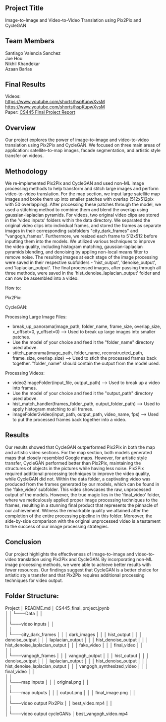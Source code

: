 ## Project Title
Image-to-Image and Video-to-Video Translation using Pix2Pix and CycleGAN

## Team Members
Santiago Valencia Sanchez \
Jue Hou \
Nikhil Khandekar \
Azaan Barlas

## Final Results
Videos: \
https://www.youtube.com/shorts/hspKupwXvsM \
https://www.youtube.com/shorts/hspKupwXvsM \
Paper: [CS445 Final Project Report](https://github.com/juehoujhou4/CS445-Spring-2023-FinalProject/files/13774260/CS445_Final_Project_Report.2.pdf)


## Overview
Our project explores the power of image-to-image and video-to-video translation using Pix2Pix and CycleGAN. We focused on three main areas of application: satellite-to-map images, facade segmentation, and artistic style transfer on videos.

## Methodology
We re-implemented Pix2Pix and CycleGAN and used non-ML image processing methods to help transform and stitch large images and perform video-to-video translation. 
For the map section, we input large satellite map images and broke them up into smaller patches with overlap (512x512pix with 50 overlapping). After processing these patches through the model, we used a stitching method to combine them and blend the overlap using gaussian-laplacian pyramids. 
For videos, two original video clips are stored in the 'video inputs' folders within the data directory. We separated the original video clips into individual frames, and stored the frames as separate images in their corresponding subfolders "city_dark_frames" and "vangogh_frames". Furthermore, we resized each frame to 512x512 before inputting them into the models. We utilized various techniques to improve the video quality, including histogram matching, gaussian-laplacian pyramids blending, and denoising by appling non-local means filter to remove noise. The resulting images at each stage of the image processing were saved in their respective subfolders - 'hist_output', 'denoise_output', and 'laplacian_output'. The final processed images, after passing through all three methods, were saved in the 'hist_denoise_laplacian_output' folder and can now be assembled into a video.

How to:   

Pix2Pix:  

CycleGAN: 

Processing Large Image Files:    

* break_up_panorama(image_path, folder_name, frame_size, overlap_size, x_offset=0, y_offset=0) --> Used to break up large images into smaller patches.
* Use the model of your choice and feed it the "folder_name" directory used above.
* stitch_panorama(image_path, folder_name, reconstructed_path, frame_size, overlap_size) -->  Used to stich the processed frames back together. "folder_name" should contain the output from the model used.    

Processing Videos:

* video2imageFolder(input_file, output_path) --> Used to break up a video into frames.
* Use the model of your choice and feed it the "output_path" directory used above.
* hist_match_handler(frames_folder_path, output_folder_path) --> Used to apply histogram matching to all frames.
* imageFolder2video(input_path, output_path, video_name, fps) --> Used to put the processed frames back together into a video.

## Results
Our results showed that CycleGAN outperformed Pix2Pix in both the map and artistic video sections. For the map section, both models generated maps that closely resembled Google maps. However, for artistic style transfer, CycleGAN performed better than Pix2Pix, maintaining the structures of objects in the pictures while having less noise. Pix2Pix required additional processing techniques to improve the video quality, while CycleGAN did not. Within the data folder, a captivating video was produced from the frames generated by our models, which can be found in the 'fake_video' subfolder. This video showcases the raw, unprocessed output of the models. However, the true magic lies in the 'final_video' folder, where we meticulously applied proper image processing techniques to the frames, resulting in a stunning final product that represents the pinnacle of our achievement. Witness the remarkable quality we attained after the completion of the entire processing pipeline in this folder. Moreover, the side-by-side comparison with the original unprocessed video is a testament to the success of our image processing strategies.

## Conclusion
Our project highlights the effectiveness of image-to-image and video-to-video translation using Pix2Pix and CycleGAN. By incorporating non-ML image processing methods, we were able to achieve better results with fewer resources. Our findings suggest that CycleGAN is a better choice for artistic style transfer and that Pix2Pix requires additional processing techniques for video output.

## Folder Structure:

Project
│   README.md
│   CS445_final_project.jpynb   
│
│
└───Data
│   │   
│   │  
│   └───video inputs
│   │            
│   │   
│   └───city_dark_frames
│   │   │   dark_images
│   │   │   hist_output
│   │   │   denoise_output
│   │   │   laplacian_output
│   │   │   hist_denoise_output
│   │   │   hist_denoise_laplacian_output
│   │   │   fake_video
│   │   │   final_video
│   │   
│   │  
│   └───vangogh_frames
│   │   │   vangogh_output
│   │   │   hist_output
│   │   │   denoise_output
│   │   │   laplacian_output
│   │   │   hist_denoise_output
│   │   │   hist_denoise_laplacian_output
│   │   │   vangogh_synthesized_video
│   │   │   final_video
│   │   
│   │  
│   └───map inputs
│   │   │   original.png
│   │  
│   │   
│   └───map outputs
│   │   │   output.png
│   │   │   final_image.png
│   │   
│   │  
│   └───video output Pix2Pix
│   │       best_video.mp4
│   │   
│   │  
│   └───video output cycleGANs
│           best_vangogh_video.mp4
